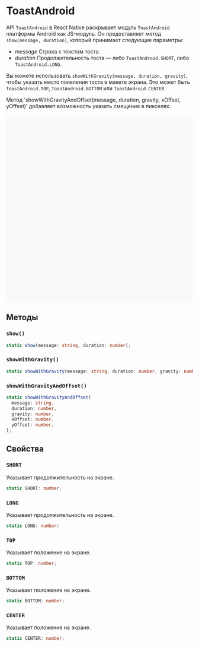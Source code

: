 # ToastAndroid

API `ToastAndroid` в React Native раскрывает модуль `ToastAndroid` платформы Android как JS-модуль. Он предоставляет метод `show(message, duration)`, который принимает следующие параметры:

-   _message_ Строка с текстом тоста.
-   _duration_ Продолжительность тоста — либо `ToastAndroid.SHORT`, либо `ToastAndroid.LONG`.

Вы можете использовать `showWithGravity(message, duration, gravity)`, чтобы указать место появления тоста в макете экрана. Это может быть `ToastAndroid.TOP`, `ToastAndroid.BOTTOM` или `ToastAndroid.CENTER`.

Метод 'showWithGravityAndOffset(message, duration, gravity, xOffset, yOffset)' добавляет возможность указать смещение в пикселях.

<div data-snack-id="@bndby/toast-android-api-example" data-snack-platform="web" data-snack-preview="true" data-snack-theme="light" style="overflow:hidden;background:#F9F9F9;border:1px solid var(--color-border);border-radius:4px;height:505px;width:100%"></div>

## Методы

### `show()`

```ts
static show(message: string, duration: number);
```

### `showWithGravity()`

```ts
static showWithGravity(message: string, duration: number, gravity: number);
```

### `showWithGravityAndOffset()`

```ts
static showWithGravityAndOffset(
  message: string,
  duration: number,
  gravity: number,
  xOffset: number,
  yOffset: number,
);
```

## Свойства

### `SHORT`

Указывает продолжительность на экране.

```ts
static SHORT: number;
```

### `LONG`

Указывает продолжительность на экране.

```ts
static LONG: number;
```

### `TOP`

Указывает положение на экране.

```ts
static TOP: number;
```

### `BOTTOM`

Указывает положение на экране.

```ts
static BOTTOM: number;
```

### `CENTER`

Указывает положение на экране.

```ts
static CENTER: number;
```
